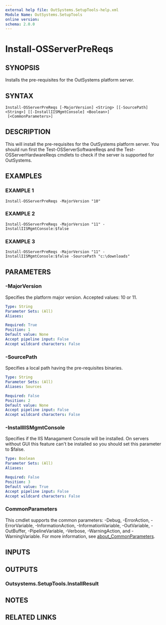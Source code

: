 ```yaml
---
external help file: OutSystems.SetupTools-help.xml
Module Name: OutSystems.SetupTools
online version:
schema: 2.0.0
---
```


# Install-OSServerPreReqs

## SYNOPSIS
Installs the pre-requisites for the OutSystems platform server.

## SYNTAX

```
Install-OSServerPreReqs [-MajorVersion] <String> [[-SourcePath] <String>] [[-InstallIISMgmtConsole] <Boolean>]
 [<CommonParameters>]
```

## DESCRIPTION
This will install the pre-requisites for the OutSystems platform server.
You should run first the Test-OSServerSoftwareReqs and the Test-OSServerHardwareReqs cmdlets to check if the server is supported for OutSystems.

## EXAMPLES

### EXAMPLE 1
```
Install-OSServerPreReqs -MajorVersion "10"
```

### EXAMPLE 2
```
Install-OSServerPreReqs -MajorVersion "11" -InstallIISMgmtConsole:$false
```

### EXAMPLE 3
```
Install-OSServerPreReqs -MajorVersion "11" -InstallIISMgmtConsole:$false -SourcePath "c:\downloads"
```

## PARAMETERS

### -MajorVersion
Specifies the platform major version.
Accepted values: 10 or 11.

```yaml
Type: String
Parameter Sets: (All)
Aliases:

Required: True
Position: 1
Default value: None
Accept pipeline input: False
Accept wildcard characters: False
```

### -SourcePath
Specifies a local path having the pre-requisites binaries.

```yaml
Type: String
Parameter Sets: (All)
Aliases: Sources

Required: False
Position: 2
Default value: None
Accept pipeline input: False
Accept wildcard characters: False
```

### -InstallIISMgmtConsole
Specifies if the IIS Managament Console will be installed.
On servers without GUI this feature can't be installed so you should set this parameter to $false.

```yaml
Type: Boolean
Parameter Sets: (All)
Aliases:

Required: False
Position: 3
Default value: True
Accept pipeline input: False
Accept wildcard characters: False
```

### CommonParameters
This cmdlet supports the common parameters: -Debug, -ErrorAction, -ErrorVariable, -InformationAction, -InformationVariable, -OutVariable, -OutBuffer, -PipelineVariable, -Verbose, -WarningAction, and -WarningVariable. For more information, see [about_CommonParameters](http://go.microsoft.com/fwlink/?LinkID=113216).

## INPUTS

## OUTPUTS

### Outsystems.SetupTools.InstallResult
## NOTES

## RELATED LINKS
